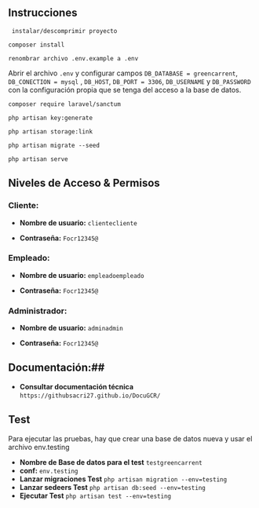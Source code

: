 ## Instrucciones

``` instalar/descomprimir proyecto```

``` composer install ```

``` renombrar archivo .env.example a .env ```

Abrir el archivo `.env` y configurar campos `DB_DATABASE = greencarrent`, `DB_CONECTION = mysql` , `DB_HOST`, `DB_PORT = 3306`, `DB_USERNAME` y `DB_PASSWORD` con la configuración propia que se tenga del acceso a la base de datos.

``` composer require laravel/sanctum ```

``` php artisan key:generate ```

``` php artisan storage:link ```

``` php artisan migrate --seed ```

``` php artisan serve ```

## Niveles de Acceso & Permisos


### Cliente:

- **Nombre de usuario:** ``` clientecliente ```

- **Contraseña:** ``` Focr12345@ ```

### Empleado:

- **Nombre de usuario:** ``` empleadoempleado ```

- **Contraseña:** ``` Focr12345@ ```

### Administrador:

- **Nombre de usuario:** ``` adminadmin ```

- **Contraseña:** ``` Focr12345@ ```

## Documentación:##

- **Consultar documentación técnica**
``` https://githubsacri27.github.io/DocuGCR/ ```

## Test
Para ejecutar las pruebas, hay que crear una base de datos nueva y usar el archivo env.testing
- **Nombre de Base de datos para el test** ``` testgreencarrent ```
- **conf:** ``` env.testing ```
- **Lanzar migraciones Test** ``` php artisan migration --env=testing     ```
- **Lanzar sedeers Test** ``` php artisan db:seed --env=testing      ```
- **Ejecutar Test** ``` php artisan test --env=testing    ```

